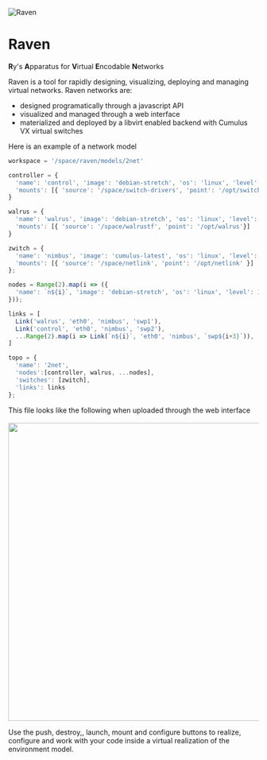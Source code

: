 ![Raven](doc/raven.png)
<br />
# Raven
**R**y's **A**pparatus for **V**irtual **E**ncodable **N**etworks

Raven is a tool for rapidly designing, visualizing, deploying and managing virtual networks. Raven networks are:
- designed programatically through a javascript API
- visualized and managed through a web interface
- materialized and deployed by a libvirt enabled backend with Cumulus VX virtual switches

Here is an example of a network model

```javascript
workspace = '/space/raven/models/2net'

controller = {
  'name': 'control', 'image': 'debian-stretch', 'os': 'linux', 'level': 1,
  'mounts': [{ 'source': '/space/switch-drivers', 'point': '/opt/switch-drivers'}]
}

walrus = {
  'name': 'walrus', 'image': 'debian-stretch', 'os': 'linux', 'level': 2,
  'mounts': [{ 'source': '/space/walrustf', 'point': '/opt/walrus'}]
}

zwitch = {
  'name': 'nimbus', 'image': 'cumulus-latest', 'os': 'linux', 'level': 2,
  'mounts': [{ 'source': '/space/netlink', 'point': '/opt/netlink' }]
};

nodes = Range(2).map(i => ({
  'name': `n${i}`, 'image': 'debian-stretch', 'os': 'linux', 'level': 3
}));

links = [
  Link('walrus', 'eth0', 'nimbus', 'swp1'),
  Link('control', 'eth0', 'nimbus', 'swp2'),
  ...Range(2).map(i => Link(`n${i}`, 'eth0', 'nimbus', `swp${i+3}`)),
]

topo = {
  'name': '2net',
  'nodes':[controller, walrus, ...nodes],
  'switches': [zwitch],
  'links': links
};
```
This file looks like the following when uploaded through the web interface
<br />
<br />
<img src='http://mirror.deterlab.net/rvn/doc/2net-web.png' width="600" />

Use the push, destroy,, launch, mount and configure buttons to realize, configure and work with your code inside a virtual realization of the environment model. 

<!--
See [this article](http://dev.goodwu.net/distributed-systems/testing/networking/infrastructure/2017/05/26/distributed-walrus.html)for a more complete tutorial.
-->
